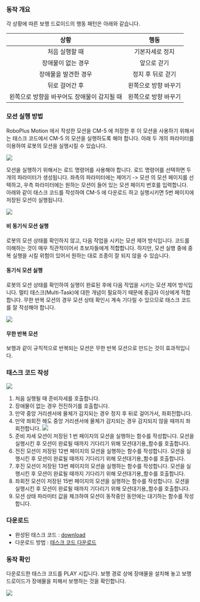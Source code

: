 ### 동작 개요
각 상황에 따른 보행 드로이드의 행동 패턴은 아래와 같습니다.

|                    상황                     |         행동         |
|:-------------------------------------------:|:--------------------:|
|               처음 실행할 때                |   기본자세로 정지    |
|             장애물이 없는 경우              |     앞으로 걷기      |
|            장애물을 발견한 경우             |  정지 후 뒤로 걷기   |
|               뒤로 걸어간 후                | 왼쪽으로 방향 바꾸기 |
| 왼쪽으로 방향을 바꾸어도 장애물이 감지될 때 | 왼쪽으로 방향 바꾸기 |

### 모션 실행 방법
RoboPlus Motion 에서 작성한 모션을 CM-5 에 저장한 후 이 모션을 사용하기 위해서는 태스크 코드에서 CM-5 의 모션을 실행하도록 해야 합니다. 아래 두 개의 파라미터를 이용하여 로봇의 모션을 실행시킬 수 있습니다.

![](/assets/images/edu/bioloid/walkingdroid_01_kr.png)

모션을 실행하기 위해서는 로드 명령어를 사용해야 합니다. 로드 명령어를 선택하면 두 개의 파라미터가 생성됩니다. 좌측의 파라미터에는 제어기 -> 모션 의 모션 페이지를 선택하고, 우측 파라미터에는 원하는 모션이 들어 있는 모션 페이지 번호를 입력합니다.   
아래와 같이 태스크 코드를 작성하여 CM-5 에 다운로드 하고 실행시키면 5번 페이지에 저장된 모션이 실행됩니다.

![](/assets/images/edu/bioloid/wd_async_motion_kr.png)

#### 비 동기식 모션 실행  
로봇의 모션 상태를 확인하지 않고, 다음 작업을 시키는 모션 제어 방식입니다. 코드를 이해하는 것이 매우 직관적이어서 초보자들에게 적합합니다. 하지만, 모션 실행 중에 중복 실행을 시킬 위험이 있어서 원하는 대로 조종이 잘 되지 않을 수 있습니다.

#### 동기식 모션 실행  
로봇의 모션 상태를 확인하여 실행이 완료된 후에 다음 작업을 시키는 모션 제어 방식입니다. 멀티 태스크(Multi-Task)에 대한 개념이 필요하기 때문에 중급자 이상에게 적합합니다. 무한 반복 모션의 경우 모션 상태 확인시 계속 기다릴 수 있으므로 태스크 코드를 잘 작성해야 합니다.

![](/assets/images/edu/bioloid/motion_status_kr.png)

#### 무한 반복 모션  
보행과 같이 규칙적으로 반복되는 모션은 무한 반복 모션으로 만드는 것이 효과적입니다.

### 태스크 코드 작성

![](/assets/images/edu/bioloid/wd_task_01_kr.png)

1. 처음 실행될 때 준비자세를 호출합니다.
2. 장애물이 없는 경우 전진하기를 호출합니다.
3. 만약 중앙 거리센서에 물체가 감지되는 경우 정지 후 뒤로 걸어가서, 좌회전합니다.
4. 만약 좌회전 해도 중앙 거리센서에 물체가 감지되는 경우 감지되지 않을 때까지 좌회전합니다.
    ![](/assets/images/edu/bioloid/wd_task_02_kr.png)
5. 준비 자세 모션이 저장된 1 번 페이지의 모션을 실행하는 함수를 작성합니다. 모션을 실행시킨 후 모션이 완료될 때까지 기다리기 위해 모션대기용_함수를 호출합니다.
6. 전진 모션이 저장된 12번 페이지의 모션을 실행하는 함수를 작성합니다. 모션을 실행시킨 후 모션이 완료될 때까지 기다리기 위해 모션대기용_함수를 호출합니다.
7. 후진 모션이 저장된 13번 페이지의 모션을 실행하는 함수를 작성합니다. 모션을 실행시킨 후 모션이 완료될 때까지 기다리기 위해 모션대기용_함수를 호출합니다.
8. 좌회전 모션이 저장된 15번 페이지의 모션을 실행하는 함수를 작성합니다. 모션을 실행시킨 후 모션이 완료될 때까지 기다리기 위해 모션대기용_함수를 호출합니다.
9. 모션 상태 파라미터 값을 체크하여 모션이 동작중인 동안에는 대기하는 함수를 작성합니다.

### 다운로드

- 완성된 태스크 코드 : [download][BIO_CMP_WalkingDroid_KR.tsk]
- 다운로드 방법 : [태스크 코드 다운로드](/docs/kr/edu/bioloid/beginner/#태스크-코드-다운로드)

### 동작 확인
다운로드한 태스크 코드를 PLAY 시킵니다. 보행 경로 상에 장애물을 설치해 놓고 보행 드로이드가 장애물을 피해서 보행하는 것을 확인합니다.

  ![](/assets/images/edu/bioloid/wd_result_kr.png)

[BIO_CMP_WalkingDroid_KR.tsk]: http://www.robotis.com/service/download.php?no=1246
